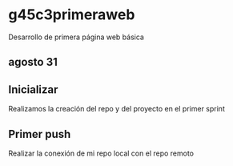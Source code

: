 # g45c3primeraweb
Desarrollo de primera página web básica

## agosto 31
## Inicializar 
Realizamos la creación del repo y del proyecto en el primer sprint
## Primer push
Realizar la conexión de mi repo local con el repo remoto

